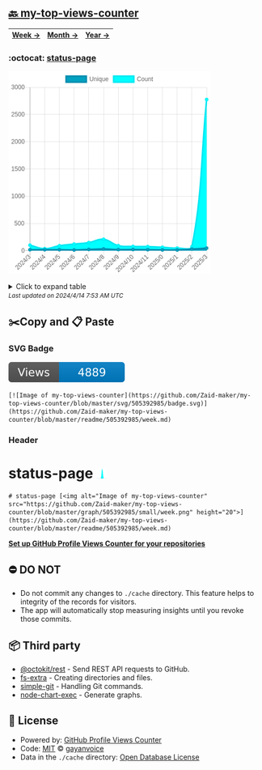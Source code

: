 ## [🔙 my-top-views-counter](https://github.com/Zaid-maker/my-top-views-counter)
| [**Week →**](https://github.com/Zaid-maker/my-top-views-counter/blob/master/readme/505392985/week.md) | [**Month →**](https://github.com/Zaid-maker/my-top-views-counter/blob/master/readme/505392985/month.md) | [**Year →**](https://github.com/Zaid-maker/my-top-views-counter/blob/master/readme/505392985/year.md) |
| ---- | ---- | ----- |
### :octocat: [status-page](https://github.com/Zaid-maker/status-page)
![Image of my-top-views-counter](https://github.com/Zaid-maker/my-top-views-counter/blob/master/graph/505392985/large/year.png)

<details>
	<summary>Click to expand table</summary>
	<h2>:calendar: Year Page Views Table</h2>
<table>
	<tr>
		<th>
			Last Updated
		</th>
		<th>
			Unique
		</th>
		<th>
			Count
		</th>
	</tr>
	<tr>
		<td>
			<code>2024/4/1</code>
		</td>
		<td>
			<code>47</code>
		</td>
		<td>
			<code>2775</code>
		</td>
	</tr>
	<tr>
		<td>
			<code>2024/3/1</code>
		</td>
		<td>
			<code>29</code>
		</td>
		<td>
			<code>74</code>
		</td>
	</tr>
	<tr>
		<td>
			<code>2024/2/1</code>
		</td>
		<td>
			<code>13</code>
		</td>
		<td>
			<code>47</code>
		</td>
	</tr>
	<tr>
		<td>
			<code>2024/1/1</code>
		</td>
		<td>
			<code>14</code>
		</td>
		<td>
			<code>63</code>
		</td>
	</tr>
	<tr>
		<td>
			<code>2023/12/1</code>
		</td>
		<td>
			<code>18</code>
		</td>
		<td>
			<code>75</code>
		</td>
	</tr>
	<tr>
		<td>
			<code>2023/11/1</code>
		</td>
		<td>
			<code>21</code>
		</td>
		<td>
			<code>78</code>
		</td>
	</tr>
	<tr>
		<td>
			<code>2023/10/1</code>
		</td>
		<td>
			<code>20</code>
		</td>
		<td>
			<code>93</code>
		</td>
	</tr>
	<tr>
		<td>
			<code>2023/9/1</code>
		</td>
		<td>
			<code>31</code>
		</td>
		<td>
			<code>209</code>
		</td>
	</tr>
	<tr>
		<td>
			<code>2023/8/1</code>
		</td>
		<td>
			<code>23</code>
		</td>
		<td>
			<code>149</code>
		</td>
	</tr>
	<tr>
		<td>
			<code>2023/7/1</code>
		</td>
		<td>
			<code>13</code>
		</td>
		<td>
			<code>122</code>
		</td>
	</tr>
	<tr>
		<td>
			<code>2023/6/1</code>
		</td>
		<td>
			<code>18</code>
		</td>
		<td>
			<code>91</code>
		</td>
	</tr>
	<tr>
		<td>
			<code>2023/5/1</code>
		</td>
		<td>
			<code>17</code>
		</td>
		<td>
			<code>37</code>
		</td>
	</tr>
	<tr>
		<td>
			<code>2023/4/1</code>
		</td>
		<td>
			<code>18</code>
		</td>
		<td>
			<code>101</code>
		</td>
	</tr>
</table>

</details>
<small><i>Last updated on 2024/4/14 7:53 AM UTC</i></small>

## ✂️Copy and 📋 Paste
### SVG Badge
[![Image of my-top-views-counter](https://github.com/Zaid-maker/my-top-views-counter/blob/master/svg/505392985/badge.svg)](https://github.com/Zaid-maker/my-top-views-counter/blob/master/readme/505392985/week.md)
```readme
[![Image of my-top-views-counter](https://github.com/Zaid-maker/my-top-views-counter/blob/master/svg/505392985/badge.svg)](https://github.com/Zaid-maker/my-top-views-counter/blob/master/readme/505392985/week.md)
```
### Header
# status-page [<img alt="Image of my-top-views-counter" src="https://github.com/Zaid-maker/my-top-views-counter/blob/master/graph/505392985/small/week.png" height="20">](https://github.com/Zaid-maker/my-top-views-counter/blob/master/readme/505392985/week.md)
```readme
# status-page [<img alt="Image of my-top-views-counter" src="https://github.com/Zaid-maker/my-top-views-counter/blob/master/graph/505392985/small/week.png" height="20">](https://github.com/Zaid-maker/my-top-views-counter/blob/master/readme/505392985/week.md)
```
[**Set up GitHub Profile Views Counter for your repositories**](https://github.com/gayanvoice/github-profile-views-counter)
## ⛔ DO NOT
- Do not commit any changes to `./cache` directory. This feature helps to integrity of the records for visitors.
- The app will automatically stop measuring insights until you revoke those commits.
## 📦 Third party

- [@octokit/rest](https://www.npmjs.com/package/@octokit/rest) - Send REST API requests to GitHub.
- [fs-extra](https://www.npmjs.com/package/fs-extra) - Creating directories and files.
- [simple-git](https://www.npmjs.com/package/simple-git) - Handling Git commands.
- [node-chart-exec](https://www.npmjs.com/package/node-chart-exec) - Generate graphs.
## 📄 License
- Powered by: [GitHub Profile Views Counter](https://github.com/gayanvoice/github-profile-views-counter)
- Code: [MIT](./LICENSE) © [gayanvoice](https://github.com/gayanvoice/github-profile-views-counter)
- Data in the `./cache` directory: [Open Database License](https://opendatacommons.org/licenses/odbl/1-0/)